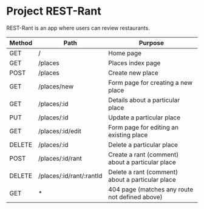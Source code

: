 # Project REST-Rant

REST-Rant is an app where users can review restaurants.


| Method | Path                      | Purpose                                          |
|--------|---------------------------|--------------------------------------------------|
| GET    | /                         | Home page                                        |
| GET    | /places                   | Places index page                                |
| POST   | /places                   | Create new place                                 |
| GET    | /places/new               | Form page for creating a new place               |
| GET    | /places/:id               | Details about a particular place                 |
| PUT    | /places/:id               | Update a particular place                        |
| GET    | /places/:id/edit          | Form page for editing an existing place          |
| DELETE | /places/:id               | Delete a particular place                        |
| POST   | /places/:id/rant          | Create a rant (comment) about a particular place |
| DELETE | /places/:id/rant/:rantId  | Delete a rant (comment) about a particular place |
| GET    | *                         | 404 page (matches any route not defined above)   |
